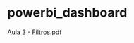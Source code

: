 # powerbi_dashboard
[Aula 3 - Filtros.pdf](https://github.com/PauloHenriqueRod/powerbi_dashboard/files/10571840/Aula.3.-.Filtros.pdf)

